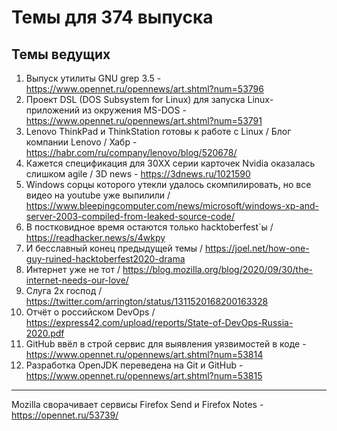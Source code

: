 # Темы для 374 выпуска

## Темы ведущих

1. Выпуск утилиты GNU grep 3.5 - https://www.opennet.ru/opennews/art.shtml?num=53796
1. Проект DSL (DOS Subsystem for Linux) для запуска Linux-приложений из окружения MS-DOS - https://www.opennet.ru/opennews/art.shtml?num=53791
1. Lenovo ThinkPad и ThinkStation готовы к работе с Linux / Блог компании Lenovo / Хабр - https://habr.com/ru/company/lenovo/blog/520678/
1. Кажется спецификация для 30XX серии карточек Nvidia оказалась слишком agile /  3D news - https://3dnews.ru/1021590
1. Windows сорцы которого утекли удалось скомпилировать, но все видео на youtube уже выпилили / https://www.bleepingcomputer.com/news/microsoft/windows-xp-and-server-2003-compiled-from-leaked-source-code/
1. В постковидное время остаются только hacktoberfest`ы / https://readhacker.news/s/4wkpy
1. И бесславный конец предыдущей темы / https://joel.net/how-one-guy-ruined-hacktoberfest2020-drama
1. Интернет уже не тот / https://blog.mozilla.org/blog/2020/09/30/the-internet-needs-our-love/
1. Слуга 2х господ / https://twitter.com/arrington/status/1311520168200163328 
1. Отчёт о российском DevOps / https://express42.com/upload/reports/State-of-DevOps-Russia-2020.pdf
1. GitHub ввёл в строй сервис для выявления уязвимостей в коде - https://www.opennet.ru/opennews/art.shtml?num=53814
1. Разработка OpenJDK переведена на Git и GitHub - https://www.opennet.ru/opennews/art.shtml?num=53815

---

Mozilla сворачивает сервисы Firefox Send и Firefox Notes - https://opennet.ru/53739/
